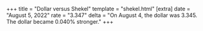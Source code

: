+++
title = "Dollar versus Shekel"
template = "shekel.html"
[extra]
date = "August  5, 2022"
rate = "3.347"
delta = "On August  4, the dollar was 3.345. The dollar became 0.040% stronger."
+++
